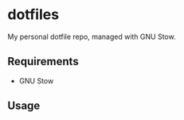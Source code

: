 # dotfiles

My personal dotfile repo, managed with GNU Stow.

## Requirements

- GNU Stow

## Usage
